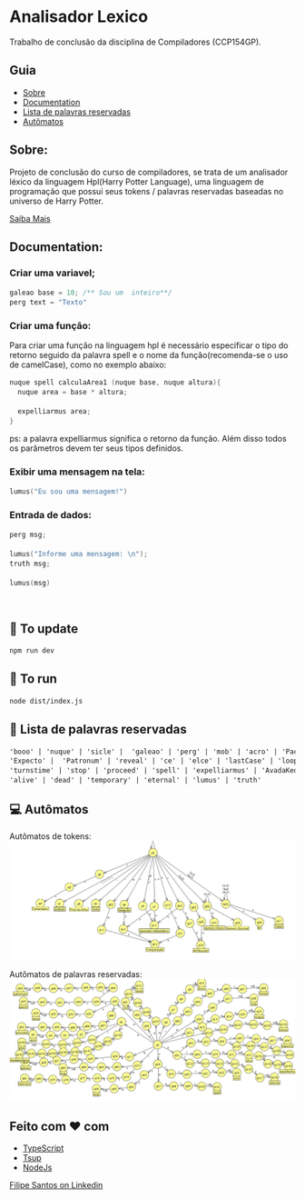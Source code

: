 # Analisador Lexico
Trabalho de conclusão da disciplina de Compiladores (CCP154GP).

## Guia

- [Sobre](#sobre)
- [Documentation](#documentation)
- [Lista de palavras reservadas](#page_facing_up-lista-de-palavras-reservadas)
- [Autômatos](#computer-autômatos)

## Sobre:
Projeto de conclusão do curso de compiladores, se trata de um analisador léxico da linguagem Hpl(Harry Potter Language), uma linguagem de programação que possui seus tokens / palavras reservadas baseadas no universo de Harry Potter.

[Saiba Mais](https://great-cotton-8c1.notion.site/Analisador-L-xico-b9a46962e14e48f4aeecb03519c80fdd)

## Documentation:

### Criar uma variavel;
```cpp
galeao base = 10; /** Sou um  inteiro**/
perg text = "Texto"
```

### Criar uma função:
Para criar uma função na linguagem hpl é necessário especificar o tipo do retorno seguido da palavra spell e o nome da função(recomenda-se o uso de camelCase), como no exemplo abaixo:

```cpp
nuque spell calculaArea1 (nuque base, nuque altura){
  nuque area = base * altura;
  
  expelliarmus area;
}
```

ps: a palavra expelliarmus significa o retorno da função. Além disso todos os parâmetros devem ter seus tipos definidos.

### Exibir uma mensagem na tela:

```cpp
lumus("Eu sou uma mensagem!")
```

### Entrada de dados:
```cpp
perg msg;

lumus("Informe uma mensagem: \n");
truth msg;

lumus(msg)
```

<br>

## :construction_worker: To update
```bash
npm run dev
```

## :rocket: To run 
```bash
node dist/index.js
```

## :page_facing_up: Lista de palavras reservadas
```txt
'booo' | 'nuque' | 'sicle' |  'galeao' | 'perg' | 'mob' | 'acro' | 'Pacto' | 
'Expecto' |  'Patronum' | 'reveal' | 'ce' | 'elce' | 'lastCase' | 'loop' | 
'turnstime' | 'stop' | 'proceed' | 'spell' | 'expelliarmus' | 'AvadaKedavra' | 
'alive' | 'dead' | 'temporary' | 'eternal' | 'lumus' | 'truth'
```

## :computer: Autômatos
Autômatos de tokens:
![](automatos/automato-tokens.png)

Autômatos de palavras reservadas:
![](automatos/automato-palavras-reservadas.png)

## Feito com :heart: com
- [TypeScript](https://www.typescriptlang.org/docs/)
- [Tsup](https://github.com/egoist/tsup)
- [NodeJs](https://nodejs.org/en)


[Filipe Santos on Linkedin](https://www.linkedin.com/in/filipemarquesdeveloper/)
